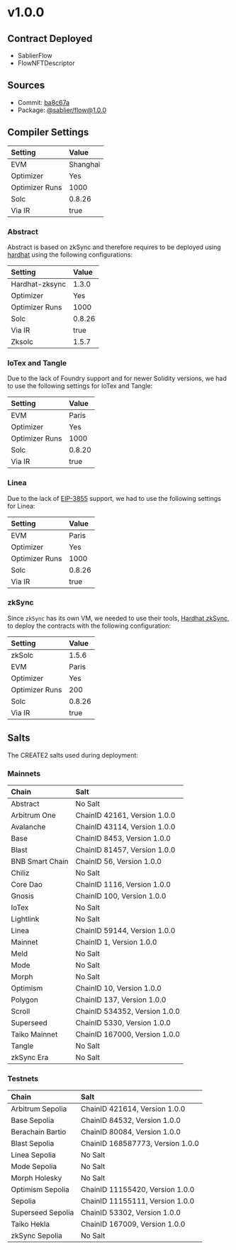 # v1.0.0

## Contract Deployed

- SablierFlow
- FlowNFTDescriptor

## Sources

- Commit: [ba8c67a](https://github.com/sablier-labs/flow/commit/ba8c67a35d9cfd4fe646c2ab7db2c40e93d7fd6f)
- Package: [@sablier/flow@1.0.0](https://npmjs.com/package/@sablier/flow/v/1.0.0)

## Compiler Settings

| Setting        | Value    |
| :------------- | :------- |
| EVM            | Shanghai |
| Optimizer      | Yes      |
| Optimizer Runs | 1000     |
| Solc           | 0.8.26   |
| Via IR         | true     |

### Abstract

Abstract is based on zkSync and therefore requires to be deployed using [hardhat](https://docs.abs.xyz/build-on-abstract/smart-contracts/hardhat) using the following configurations:

| Setting        | Value  |
| :------------- | :----- |
| Hardhat-zksync | 1.3.0  |
| Optimizer      | Yes    |
| Optimizer Runs | 1000   |
| Solc           | 0.8.26 |
| Via IR         | true   |
| Zksolc         | 1.5.7  |


### IoTex and Tangle

Due to the lack of Foundry support and for newer Solidity versions, we had to use the following settings for IoTex and
Tangle:

| Setting        | Value  |
| :------------- | :----- |
| EVM            | Paris  |
| Optimizer      | Yes    |
| Optimizer Runs | 1000   |
| Solc           | 0.8.20 |
| Via IR         | true   |

### Linea

Due to the lack of [EIP-3855](https://eips.ethereum.org/EIPS/eip-3855) support, we had to use the following settings for
Linea:

| Setting        | Value  |
| :------------- | :----- |
| EVM            | Paris  |
| Optimizer      | Yes    |
| Optimizer Runs | 1000   |
| Solc           | 0.8.26 |
| Via IR         | true   |

### zkSync

Since `zkSync` has its own VM, we needed to use their tools,
[Hardhat zkSync](https://github.com/matter-labs/hardhat-zksync), to deploy the contracts with the following
configuration:

| Setting        | Value  |
| :------------- | :----- |
| zkSolc         | 1.5.6  |
| EVM            | Paris  |
| Optimizer      | Yes    |
| Optimizer Runs | 200    |
| Solc           | 0.8.26 |
| Via IR         | true   |

## Salts

The CREATE2 salts used during deployment:

### Mainnets

| Chain           | Salt                          |
| :-------------- | :---------------------------- |
| Abstract        | No Salt                       |
| Arbitrum One    | ChainID 42161, Version 1.0.0  |
| Avalanche       | ChainID 43114, Version 1.0.0  |
| Base            | ChainID 8453, Version 1.0.0   |
| Blast           | ChainID 81457, Version 1.0.0  |
| BNB Smart Chain | ChainID 56, Version 1.0.0     |
| Chiliz          | No Salt                       |
| Core Dao        | ChainID 1116, Version 1.0.0   |
| Gnosis          | ChainID 100, Version 1.0.0    |
| IoTex           | No Salt                       |
| Lightlink       | No Salt                       |
| Linea           | ChainID 59144, Version 1.0.0  |
| Mainnet         | ChainID 1, Version 1.0.0      |
| Meld            | No Salt                       |
| Mode            | No Salt                       |
| Morph           | No Salt                       |
| Optimism        | ChainID 10, Version 1.0.0     |
| Polygon         | ChainID 137, Version 1.0.0    |
| Scroll          | ChainID 534352, Version 1.0.0 |
| Superseed       | ChainID 5330, Version 1.0.0   |
| Taiko Mainnet   | ChainID 167000, Version 1.0.0 |
| Tangle          | No Salt                       |
| zkSync Era      | No Salt                       |

### Testnets

| Chain             | Salt                             |
| :---------------- | :------------------------------- |
| Arbitrum Sepolia  | ChainID 421614, Version 1.0.0    |
| Base Sepolia      | ChainID 84532, Version 1.0.0     |
| Berachain Bartio  | ChainID 80084, Version 1.0.0     |
| Blast Sepolia     | ChainID 168587773, Version 1.0.0 |
| Linea Sepolia     | No Salt                          |
| Mode Sepolia      | No Salt                          |
| Morph Holesky     | No Salt                          |
| Optimism Sepolia  | ChainID 11155420, Version 1.0.0  |
| Sepolia           | ChainID 11155111, Version 1.0.0  |
| Superseed Sepolia | ChainID 53302, Version 1.0.0     |
| Taiko Hekla       | ChainID 167009, Version 1.0.0    |
| zkSync Sepolia    | No Salt                          |
